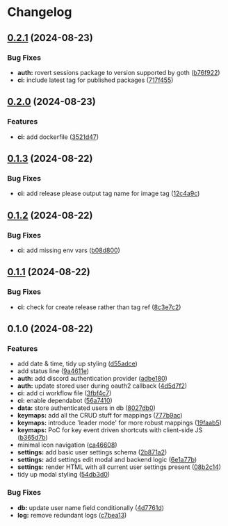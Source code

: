 # Changelog

## [0.2.1](https://github.com/scottmckendry/mnemstart/compare/v0.2.0...v0.2.1) (2024-08-23)


### Bug Fixes

* **auth:** rovert sessions package to version supported by goth ([b76f922](https://github.com/scottmckendry/mnemstart/commit/b76f92267a0324e7e564064fec22fa795bb26b94))
* **ci:** include latest tag for published packages ([717f455](https://github.com/scottmckendry/mnemstart/commit/717f455c68ab98d28f2fe63b1196341f8b0fa476))

## [0.2.0](https://github.com/scottmckendry/mnemstart/compare/v0.1.3...v0.2.0) (2024-08-23)


### Features

* **ci:** add dockerfile ([3521d47](https://github.com/scottmckendry/mnemstart/commit/3521d47907dab5cbaca198c4d16ee3a165ccad7d))

## [0.1.3](https://github.com/scottmckendry/mnemstart/compare/v0.1.2...v0.1.3) (2024-08-22)


### Bug Fixes

* **ci:** add release please output tag name for image tag ([12c4a9c](https://github.com/scottmckendry/mnemstart/commit/12c4a9cb8e7ca4522f904c11b8c4ccd14c1e143e))

## [0.1.2](https://github.com/scottmckendry/mnemstart/compare/v0.1.1...v0.1.2) (2024-08-22)


### Bug Fixes

* **ci:** add missing env vars ([b08d800](https://github.com/scottmckendry/mnemstart/commit/b08d800fe1cdf619ced0f342127a5a2ed725eb0f))

## [0.1.1](https://github.com/scottmckendry/mnemstart/compare/v0.1.0...v0.1.1) (2024-08-22)


### Bug Fixes

* **ci:** check for create release rather than tag ref ([8c3e7c2](https://github.com/scottmckendry/mnemstart/commit/8c3e7c281c6ceac91acb9c2ec6fceac37c4ae75f))

## 0.1.0 (2024-08-22)


### Features

* add date & time, tidy up styling ([d55adce](https://github.com/scottmckendry/mnemstart/commit/d55adce33ef56d79ca3d9038e88176b0a273f10d))
* add status line ([9a4611e](https://github.com/scottmckendry/mnemstart/commit/9a4611ecf45e67468010dfee28a8f3440db38d76))
* **auth:** add discord authentication provider ([adbe180](https://github.com/scottmckendry/mnemstart/commit/adbe180d60c61a48d41edac2f5aa530506a52f96))
* **auth:** update stored user during oauth2 callback ([4d5d7f2](https://github.com/scottmckendry/mnemstart/commit/4d5d7f2ce59983004044d24cd153e7969bafab96))
* **ci:** add ci workflow file ([3fbf4c7](https://github.com/scottmckendry/mnemstart/commit/3fbf4c71770af5d3c2b6afd74913866a9faf25c6))
* **ci:** enable dependabot ([56a7410](https://github.com/scottmckendry/mnemstart/commit/56a74106740f881f69b852e047a5b2217c86d744))
* **data:** store authenticated users in db ([8027db0](https://github.com/scottmckendry/mnemstart/commit/8027db03195fc2ed5397e5ba4021a46f57ceb213))
* **keymaps:** add all the CRUD stuff for mappings ([777b9ac](https://github.com/scottmckendry/mnemstart/commit/777b9ac90c0d923678d8ad0fa013a39a2ea594bd))
* **keymaps:** introduce 'leader mode' for more robust mappings ([19faab5](https://github.com/scottmckendry/mnemstart/commit/19faab5d05804d0fa715dc003601708a6a3ee2f0))
* **keymaps:** PoC for key event driven shortcuts with client-side JS ([b365d7b](https://github.com/scottmckendry/mnemstart/commit/b365d7b567a797d1f92a73a62d23434936b42a26))
* minimal icon navigation ([ca46608](https://github.com/scottmckendry/mnemstart/commit/ca4660876a8d35cb4d3097fb278a5d4ec29f1b7f))
* **settings:** add basic user settings schema ([2b871a2](https://github.com/scottmckendry/mnemstart/commit/2b871a2af455b9233c4c646a71058ee7e3ab774c))
* **settings:** add settings edit modal and backend logic ([6e1a77b](https://github.com/scottmckendry/mnemstart/commit/6e1a77bb474b38d851fad5982babb59e710bd293))
* **settings:** render HTML with all current user settings present ([08b2c14](https://github.com/scottmckendry/mnemstart/commit/08b2c141193c98f3978dfe13985465e068d31d4c))
* tidy up modal styling ([54db3d0](https://github.com/scottmckendry/mnemstart/commit/54db3d0a4e5863809e8f1d4aa45195270fdd364a))


### Bug Fixes

* **db:** update user name field conditionally ([4d7761d](https://github.com/scottmckendry/mnemstart/commit/4d7761d70c4359112960078fa9cafb512f642cf9))
* **log:** remove redundant logs ([c7bea13](https://github.com/scottmckendry/mnemstart/commit/c7bea13b4e292f7944d7dca08905a4e913a7cbe5))
